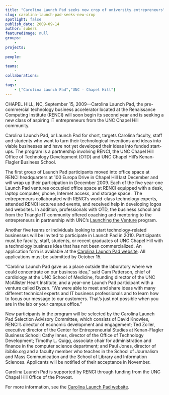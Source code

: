 ```yaml
---
title: "Carolina Launch Pad seeks new crop of university entrepreneurs"
slug: carolina-launch-pad-seeks-new-crop
spotlight: false
publish_date: 2009-09-14
author: subers
featuredImage: null
groups:
    - 
projects:
    - 
people:
    - 
teams: 
    - 
collaborations:
    - 
tags:
    - ["Carolina Launch Pad","UNC - Chapel Hill"]
---
```

CHAPEL HILL, NC, September 15, 2009—Carolina Launch Pad, the pre-commercial technology business accelerator located at the Renaissance Computing Institute (RENCI) will soon begin its second year and is seeking a new class of aspiring IT entrepreneurs from the UNC Chapel Hill community. <!--more-->

Carolina Launch Pad, or Launch Pad for short, targets Carolina faculty, staff and students who want to turn their technological inventions and ideas into viable businesses and have not yet developed their ideas into funded start-ups. The program is a partnership involving RENCI, the UNC Chapel Hill Office of Technology Development (OTD) and UNC Chapel Hill’s Kenan-Flagler Business School.

The first group of Launch Pad participants moved into office space at RENCI headquarters at 100 Europa Drive in Chapel Hill last December and will wrap up their participation in December 2009. Each of the five year-one Launch Pad ventures occupied office space at RENCI equipped with a desk, laptop computer, phone, Internet access, and storage space.  The entrepreneurs collaborated with RENCI’s world-class technology experts, attended RENCI lectures and events, and received help in developing logos and websites. In addition, professionals with OTD, the business school and from the Triangle IT community offered coaching and mentoring to the entrepreneurs in partnership with UNC’s <a href="http://www.kenan-flagler.unc.edu/Programs/MBA/concentration/entrepreneurial/launch.cfm">Launching the Venture</a> program.

Another five teams or individuals looking to start technology-related businesses will be invited to participate in Launch Pad in 2010. Participants must be faculty, staff, students, or recent graduates of UNC Chapel Hill with a technology business idea that has not been commercialized. An application form is available at the <a href="http://www.carolinalaunchpad.org">Carolina Launch Pad website</a>. All applications must be submitted by October 15.

“Carolina Launch Pad gave us a place outside the laboratory where we could concentrate on our business idea,” said Cam Patterson, chief of cardiology at the UNC School of Medicine, founding director of the UNC McAllister Heart Institute, and a year-one Launch Pad participant with a venture called Dyzen. “We were able to meet and share ideas with many different technical experts and IT business professionals and to learn how to focus our message to our customers. That’s just not possible when you are in the lab or your campus office.”

New participants in the program will be selected by the Carolina Launch Pad Selection Advisory Committee, which consists of David Knowles, RENCI’s director of economic development and engagement; Ted Zoller, executive director of the Center for Entrepreneurial Studies at Kenan-Flagler Business School; Cathy Innes, director of the Office of Technology Development; Timothy L. Quigg, associate chair for administration and finance in the computer science department; and Paul Jones, director of ibiblio.org and a faculty member who teaches in the School of Journalism and Mass Communication and the School of Library and Information Sciences. Applicants will be notified of their acceptance in November.

Carolina Launch Pad is supported by RENCI through funding from the UNC Chapel Hill Office of the Provost.

For more information, see the <a href="http://www.carolinalaunchpad.org">Carolina Launch Pad website</a>.
